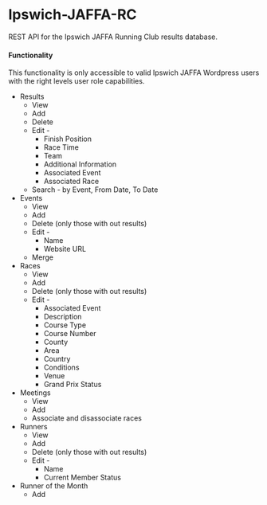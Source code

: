 # Ipswich-JAFFA-RC

REST API for the Ipswich JAFFA Running Club results database.

#### Functionality
This functionality is only accessible to valid Ipswich JAFFA Wordpress users with the right levels user role capabilities.

  * Results
    * View
	* Add
    * Delete
	* Edit -
	  * Finish Position
	  * Race Time
	  * Team
	  * Additional Information
	  * Associated Event
	  * Associated Race
	* Search - by Event, From Date, To Date
  * Events
    * View
    * Add
    * Delete (only those with out results)
	* Edit -
	  * Name
	  * Website URL	  
	* Merge
  * Races  
    * View
    * Add
    * Delete (only those with out results)
	* Edit -
	  * Associated Event
	  * Description
	  * Course Type
	  * Course Number
	  * County	  
      * Area
	  * Country
	  * Conditions
	  * Venue
	  * Grand Prix Status
  * Meetings
    * View
	* Add 
	* Associate and disassociate races
  * Runners
    * View
    * Add
    * Delete (only those with out results)
	* Edit -
	  * Name
	  * Current Member Status  	
  * Runner of the Month   
    * Add
 
